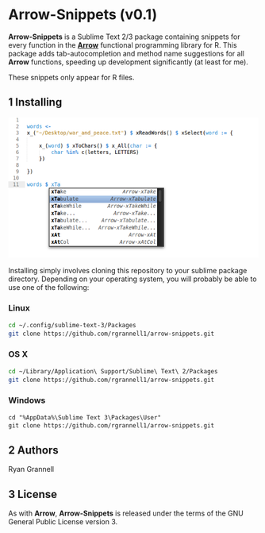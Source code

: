 Arrow-Snippets (v0.1)
===========================================

**Arrow-Snippets** is a Sublime Text 2/3 package containing snippets for
every function in the [**Arrow**](https://github.com/rgrannell1/arrow) functional programming
library for R. This package adds tab-autocompletion and method name suggestions for all **Arrow**
functions, speeding up development significantly (at least for me).

These snippets only appear for R files.

## 1 Installing

<img src = "sample.png"></img>

Installing simply involves cloning this repository to your sublime package directory. Depending
on your operating system, you will probably be able to use one of the following:

### Linux

```bash
cd ~/.config/sublime-text-3/Packages
git clone https://github.com/rgrannell1/arrow-snippets.git
```

### OS X

```bash
cd ~/Library/Application\ Support/Sublime\ Text\ 2/Packages
git clone https://github.com/rgrannell1/arrow-snippets.git
```

### Windows

```
cd "%AppData%\Sublime Text 3\Packages\User"
git clone https://github.com/rgrannell1/arrow-snippets.git
```

## 2 Authors

Ryan Grannell

## 3 License

As with **Arrow**, **Arrow-Snippets** is released under the terms of the GNU General Public License version 3.

